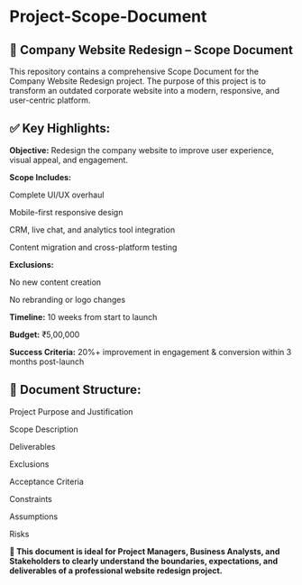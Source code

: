 # Project-Scope-Document

## 📌 Company Website Redesign – Scope Document
This repository contains a comprehensive Scope Document for the Company Website Redesign project. The purpose of this project is to transform an outdated corporate website into a modern, responsive, and user-centric platform.

## ✅ Key Highlights:
**Objective:**   Redesign the company website to improve user experience, visual appeal, and engagement.

**Scope Includes:**

Complete UI/UX overhaul

Mobile-first responsive design

CRM, live chat, and analytics tool integration

Content migration and cross-platform testing

**Exclusions:**

No new content creation

No rebranding or logo changes

**Timeline:** 10 weeks from start to launch

**Budget:** ₹5,00,000

**Success Criteria:** 20%+ improvement in engagement & conversion within 3 months post-launch

## 🧩 Document Structure:
Project Purpose and Justification

Scope Description

Deliverables

Exclusions

Acceptance Criteria

Constraints

Assumptions

Risks

**💼 This document is ideal for Project Managers, Business Analysts, and Stakeholders to clearly understand the boundaries, expectations, and deliverables of a professional website redesign project.**


